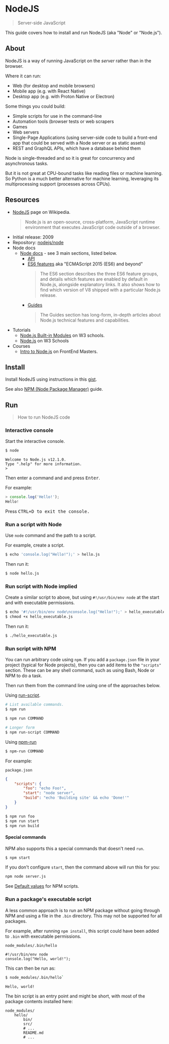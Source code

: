 # NodeJS
> Server-side JavaScript

This guide covers how to install and run NodeJS (aka "Node" or "Node.js").


## About

NodeJS is a way of running JavaScript on the _server_ rather than in the browser. 

Where it can run:

- Web (for desktop and mobile browsers)
- Mobile app (e.g. with React Native)
- Desktop app (e.g. with Proton Native or Electron)

Some things you could build:

- Simple scripts for use in the command-line
- Automation tools (browser tests or web scrapers
- Games
- Web servers
- Single-Page Applications (using server-side code to build a front-end app that could be served with a Node server or as static assets)
- REST and GraphQL APIs, which have a database behind them

Node is single-threaded and so it is great for concurrency and asynchronous tasks. 

But it is not great at CPU-bound tasks like reading files or machine learning. So Python is a much better alternative for machine learning, leveraging its multiprocessing support (processes across CPUs).


## Resources

- [NodeJS](https://en.wikipedia.org/wiki/Node.js) page on Wikipedia.
    > Node.js is an open-source, cross-platform, JavaScript runtime environment that executes JavaScript code outside of a browser.
- Initial release: 2009
- Repository: [nodejs/node](github.com/nodejs/node)
- Node docs
    - [Node docs](https://nodejs.org/en/docs/) - see 3 main sections, listed below.
        - [API](https://nodejs.org/api/)
        - [ES6 features](https://nodejs.org/en/docs/es6/) aka "ECMAScript 2015 (ES6) and beyond"
            > The ES6 section describes the three ES6 feature groups, and details which features are enabled by default in Node.js, alongside explanatory links. It also shows how to find which version of V8 shipped with a particular Node.js release.
        - [Guides](https://nodejs.org/en/docs/guides/)
            > The Guides section has long-form, in-depth articles about Node.js technical features and capabilities.
- Tutorials
    - [Node.js Built-in Modules](https://www.w3schools.com/nodejs/ref_modules.asp) on W3 schools.
    - [Node.js](https://www.w3schools.com/nodejs/default.asp) on W3 Schools
- Courses
    - [Intro to Node.js](https://frontendmasters.com/courses/node-js/) on FrontEnd Masters.


## Install

Install NodeJS using instructions in this [gist](https://gist.github.com/MichaelCurrin/aa1fc56419a355972b96bce23f3bccba).

See also [NPM (Node Package Manager)](node_packages.md#npm) guide.


## Run
> How to run NodeJS code

### Interactive console

Start the interactive console.

```sh
$ node
```
```
Welcome to Node.js v12.1.0.
Type ".help" for more information.
>
```

Then enter a command and and press <kbd>Enter</kbd>.

For example:

```javascript
> console.log('Hello!');
Hello!
```

Press <kbd>CTRL</kdb>+<kbd>D</kbd> to exit the console.


### Run a script with Node

Use `node` command and the path to a script. 

For example, create a script.

```sh
$ echo 'console.log("Hello!");' > hello.js
```

Then run it:

```sh
$ node hello.js
```

### Run script with Node implied

Create a similar script to above, but using `#!/usr/bin/env node` at the start and with executable permissions.

```sh
$ echo '#!/usr/bin/env node\nconsole.log("Hello!");' > hello_executable.js
$ chmod +x hello_executable.js
```

Then run it:

```sh
$ ./hello_executable.js
```


### Run script with NPM

You can run arbitrary code using `npm`. If you add a `package.json` file in your project (typical for Node projects), then you can add items to the `"scripts"` section. These can be any shell command, such as using Bash, Node or NPM to do a task.


Then run them from the command line using one of the approaches below.

Using [run-script](https://docs.npmjs.com/cli/run-script).

```sh
# List available commands.
$ npm run
```

```sh
$ npm run COMMAND

# Longer form
$ npm run-script COMMAND
```

Using [npm-run](https://www.npmjs.com/package/npm-run)

```sh
$ npm-run COMMAND
```


For example:

`package.json`

```json
{
    "scripts": {
        "foo": "echo Foo!",
        "start": "node server",
        "build": "echo 'Building site' && echo 'Done!'"
    }
}
```

```sh
$ npm run foo
$ npm run start
$ npm run build
```

#### Special commands

NPM also supports this a special commands that doesn't need `run`.

```sh
$ npm start
```

If you don't configure `start`, then the command above will run this for you:

```sh
npm node server.js
```

See [Default values](https://docs.npmjs.com/misc/scripts#default-values) for NPM scripts.


### Run a package's executable script

A less common approach is to run an NPM package without going through NPM and using a file in the `.bin` directory. This may not be supported for all packages.

For example, after running `npm install`, this script could have been added to `.bin` with executable permissions.

`node_modules/.bin/hello`

```node
#!/usr/bin/env node
console.log("Hello, world!");
```

This can then be run as:

```sh
$ node_modules/.bin/hello`
```
```
Hello, world!
```

The bin script is an entry point and might be short, with most of the package contents installed here:

```
node_modules/
    hello/
        bin/
        src/
        # ...
        README.md
        # ...
```

